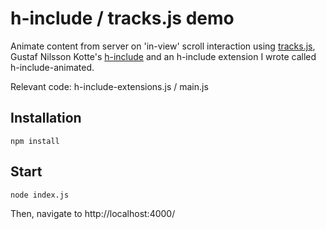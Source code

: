 # h-include / tracks.js demo

Animate content from server on 'in-view' scroll interaction using  [tracks.js](https://github.com/nicolasdelfino/tracks),<br />
Gustaf Nilsson Kotte's [h-include](https://github.com/gustafnk/h-include) and an h-include extension I wrote called h-include-animated.

Relevant code: h-include-extensions.js / main.js

## Installation

`npm install`

## Start

`node index.js`

Then, navigate to http://localhost:4000/
